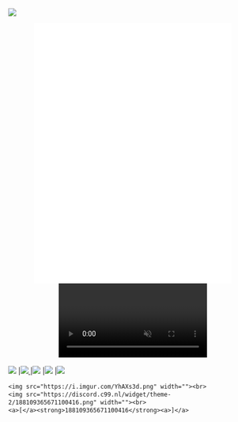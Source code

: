 <img align="center" src="https://i.imgur.com/Vrj7p8y.png">

<p align="center">
    <img align="center" src="/github-metrics.svg" alt="Metrics" width="400"><br>
    <video muted="" loop="" autoplay="" controls=""><source src="https://files.catbox.moe/pzou5a.mp4" type="video/webm">Your browser does not support the video tag</video><br>
    
<a href="https://open.spotify.com/user/onp0rztbozts40r6zn052fqs9"> <img src="https://cdn.iconscout.com/icon/free/png-512/spotify-11-432546.png" width="15"></a>
    |<a href="https://twitter.com/hattvr"><img src="https://logodownload.org/wp-content/uploads/2014/09/twitter-logo-4.png" width="15"> </a>
    |<a href="https://discord.com/invite/6cDYfvpUZB"><img src="https://www.freepnglogos.com/uploads/discord-logo-png/seven-kingdoms-9.png" width="15"></a>
    |<a href="https://www.instagram.com/hattvr/"><img src="https://image.flaticon.com/icons/png/512/174/174855.png" width="15"></a>
    |<a href="https://www.behance.net/hattvr"><img src="https://cdn.iconscout.com/icon/free/png-256/behance-2506762-2100662.png" width="15"></a>

    <img src="https://i.imgur.com/YhAXs3d.png" width=""><br>
    <img src="https://discord.c99.nl/widget/theme-2/188109365671100416.png" width=""><br>
    <a>[</a><strong>188109365671100416</strong><a>]</a>
</p